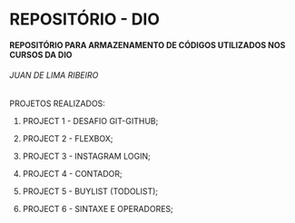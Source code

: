 # REPOSITÓRIO - DIO



#### REPOSITÓRIO PARA ARMAZENAMENTO DE CÓDIGOS UTILIZADOS NOS CURSOS DA DIO



###### JUAN DE LIMA RIBEIRO



PROJETOS REALIZADOS:

1. PROJECT 1 - DESAFIO GIT-GITHUB;

2. PROJECT 2 - FLEXBOX;

3. PROJECT 3 - INSTAGRAM LOGIN;

4. PROJECT 4 - CONTADOR;

5. PROJECT 5 - BUYLIST (TODOLIST);

6. PROJECT 6 - SINTAXE E OPERADORES;

   

